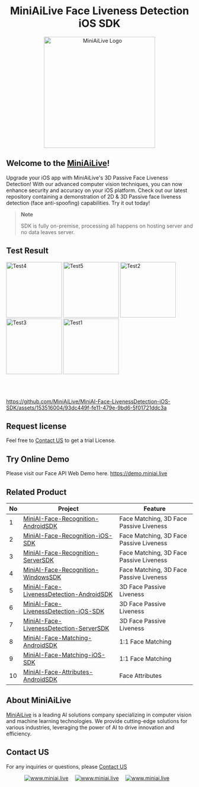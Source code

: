 <div align="center">
   <h1> MiniAiLive Face Liveness Detection iOS SDK </h1>
   <img src=https://miniai.live/wp-content/uploads/2024/02/logo_name-1-768x426-1.png alt="MiniAiLive Logo"
   width="300">
</div>

## Welcome to the [MiniAiLive](https://www.miniai.live/)!
Upgrade your iOS app with MiniAiLive's 3D Passive Face Liveness Detection!   With our advanced computer vision techniques, you can now enhance security and accuracy on your iOS platform. Check out our latest repository containing a demonstration of 2D &amp; 3D Passive face liveness detection (face anti-spoofing) capabilities.   Try it out today!


> **Note**
>
> SDK is fully on-premise, processing all happens on hosting server and no data leaves server.

## Test Result
<img src="https://github.com/MiniAiLive/MiniAI-Face-LivenessDetection-Android/assets/106538966/a5d1304a-d5f5-4af2-9ec6-a6f4e59674af_small.jpg" alt="Test4" width="150" />
<img src="https://github.com/MiniAiLive/MiniAI-Face-LivenessDetection-Android/assets/106538966/07a2c05b-2ed2-43e2-b58f-4799829b6ceb_small.jpg" alt="Test5" width="150" />
<img src="https://github.com/MiniAiLive/MiniAI-Face-LivenessDetection-Android/assets/106538966/7a2d1a01-e54e-4fd5-94e6-45adf1fbe5ed_small.jpg" alt="Test2" width="150" />
<img src="https://github.com/MiniAiLive/MiniAI-Face-LivenessDetection-Android/assets/106538966/8bada556-b6fe-4056-bb77-84f555a6b2eb_small.jpg" alt="Test3" width="150" />
<img src="https://github.com/MiniAiLive/MiniAI-Face-LivenessDetection-Android/assets/106538966/15957d97-8967-4950-a73d-30d66704e5bd_small.jpg" alt="Test1" width="150" />

<br></br>

https://github.com/MiniAiLive/MiniAI-Face-LivenessDetection-iOS-SDK/assets/153516004/93dc449f-fe11-479e-9bd6-5f01721ddc3a

## Request license
Feel free to [Contact US](https://www.miniai.live/contact/)  to get a trial License.

## Try Online Demo
Please visit our Face API Web Demo here. https://demo.miniai.live

## Related Product
No | Project | Feature
---|---|---|
1 | [MiniAI-Face-Recognition-AndroidSDK](https://github.com/MiniAiLive/MiniAI-Face-Recognition-AndroidSDK) | Face Matching, 3D Face Passive Liveness
2 | [MiniAI-Face-Recognition-iOS-SDK](https://github.com/MiniAiLive/MiniAI-Face-Recognition-iOS-SDK) | Face Matching, 3D Face Passive Liveness
3 | [MiniAI-Face-Recognition-ServerSDK](https://github.com/MiniAiLive/MiniAI-Face-Recognition-ServerSDK) | Face Matching, 3D Face Passive Liveness
4 | [MiniAI-Face-Recognition-WindowsSDK](https://github.com/MiniAiLive/MiniAI-Face-Recognition-WindowsSDK) | Face Matching, 3D Face Passive Liveness
5 | [MiniAI-Face-LivenessDetection-AndroidSDK](https://github.com/MiniAiLive/MiniAI-Face-LivenessDetection-AndroidSDK) | 3D Face Passive Liveness
6 | [MiniAI-Face-LivenessDetection-iOS-SDK](https://github.com/MiniAiLive/MiniAI-Face-LivenessDetection-iOS-SDK) | 3D Face Passive Liveness
7 | [MiniAI-Face-LivenessDetection-ServerSDK](https://github.com/MiniAiLive/MiniAI-Face-LivenessDetection-ServerSDK) | 3D Face Passive Liveness
8 | [MiniAI-Face-Matching-AndroidSDK](https://github.com/MiniAiLive/MiniAI-Face-Matching-AndroidSDK) | 1:1 Face Matching
9 | [MiniAI-Face-Matching-iOS-SDK](https://github.com/MiniAiLive/MiniAI-Face-Matching-iOS-SDK) | 1:1 Face Matching
10 | [MiniAI-Face-Attributes-AndroidSDK](https://github.com/MiniAiLive/MiniAI-Face-Attributes-AndroidSDK) | Face Attributes

## About MiniAiLive
[MiniAiLive](https://www.miniai.live/) is a leading AI solutions company specializing in computer vision and machine learning technologies. We provide cutting-edge solutions for various industries, leveraging the power of AI to drive innovation and efficiency.

## Contact US
For any inquiries or questions, please [Contact US](https://www.miniai.live/contact/)

<p align="center">
<a target="_blank" href="https://t.me/Contact_MiniAiLive"><img src="https://img.shields.io/badge/telegram-@MiniAiLive-blue.svg?logo=telegram" alt="www.miniai.live"></a>&emsp;
<a target="_blank" href="https://wa.me/+19162702374"><img src="https://img.shields.io/badge/whatsapp-MiniAiLive-blue.svg?logo=whatsapp" alt="www.miniai.live"></a>&emsp;
<a target="_blank" href="https://join.skype.com/invite/ltQEVDmVddTe"><img src="https://img.shields.io/badge/skype-MiniAiLive-blue.svg?logo=skype" alt="www.miniai.live"></a>&emsp;
</p>
